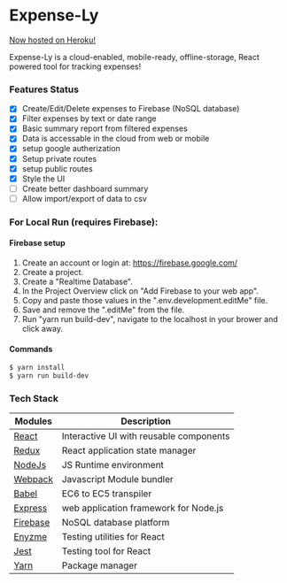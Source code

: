 # Expense-Ly
[Now hosted on Heroku!](https://expense-ly.herokuapp.com)

Expense-Ly is a cloud-enabled, mobile-ready, offline-storage, React powered tool for tracking expenses!

### Features Status 
- [x] Create/Edit/Delete expenses to Firebase (NoSQL database)
- [x] Filter expenses by text or date range
- [x] Basic summary report from filtered expenses
- [x] Data is accessable in the cloud from web or mobile
- [x] setup google autherization
- [x] Setup private routes
- [X] setup public routes
- [X] Style the UI
- [ ] Create better dashboard summary
- [ ] Allow import/export of data to csv

### For Local Run (requires Firebase):

#### Firebase setup
1. Create an account or login at: https://firebase.google.com/
2. Create a project.
3. Create a "Realtime Database".
4. In the Project Overview click on "Add Firebase to your web app".
5. Copy and paste those values in the ".env.development.editMe" file.
6. Save and remove the ".editMe" from the file.
7. Run "yarn run build-dev", navigate to the localhost in your brower and click away.

#### Commands
```sh
$ yarn install
$ yarn run build-dev
```
### Tech Stack 
| Modules | Description | 
| ------ | ------ |
| [React](https://reactjs.org/) | Interactive UI with reusable components |
| [Redux](https://redux.js.org/) | React application state manager | 
| [NodeJs](https://nodejs.org/en/)| JS Runtime environment | 
| [Webpack](https://webpack.js.org/) | Javascript Module bundler |
| [Babel](https://babeljs.io/) | EC6 to EC5 transpiler | 
| [Express](https://expressjs.com/) | web application framework for Node.js |
| [Firebase](https://firebase.google.com/) | NoSQL database platform |
| [Enyzme](http://airbnb.io/enzyme/) | Testing utilities for React |
| [Jest](https://facebook.github.io/jest/) | Testing tool for React |
| [Yarn](https://yarnpkg.com/lang/en/docs/getting-started/) | Package manager | 
